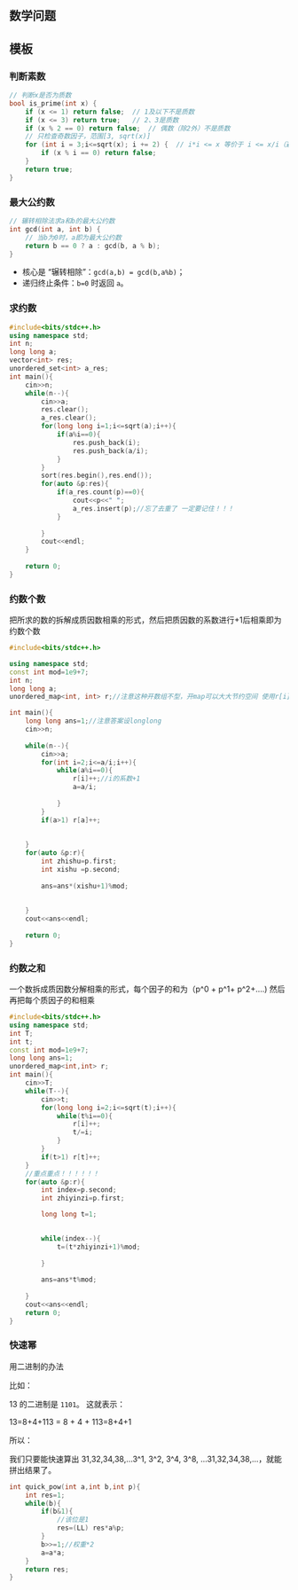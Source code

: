 ## 数学问题





## 模板



### 判断素数

```c++
// 判断x是否为质数
bool is_prime(int x) {
    if (x <= 1) return false;  // 1及以下不是质数
    if (x <= 3) return true;   // 2、3是质数
    if (x % 2 == 0) return false;  // 偶数（除2外）不是质数
    // 只检查奇数因子，范围[3, sqrt(x)]
    for (int i = 3;i<=sqrt(x); i += 2) {  // i*i <= x 等价于 i <= x/i（避免溢出）
        if (x % i == 0) return false;
    }
    return true;
}
```

### 最大公约数

```c++
// 辗转相除法求a和b的最大公约数
int gcd(int a, int b) {
    // 当b为0时，a即为最大公约数
    return b == 0 ? a : gcd(b, a % b);
}
```

- 核心是 “辗转相除”：`gcd(a,b) = gcd(b,a%b)`；
- 递归终止条件：`b=0` 时返回 `a`。

### 求约数

```c++
#include<bits/stdc++.h>
using namespace std;
int n;
long long a;
vector<int> res;
unordered_set<int> a_res;
int main(){
    cin>>n;
    while(n--){
        cin>>a;
        res.clear();
        a_res.clear();
        for(long long i=1;i<=sqrt(a);i++){
            if(a%i==0){
                res.push_back(i);
                res.push_back(a/i);
            }
        }
        sort(res.begin(),res.end());
        for(auto &p:res){
            if(a_res.count(p)==0){
                cout<<p<<" ";
                a_res.insert(p);//忘了去重了 一定要记住！！！
            }
            
        }
        cout<<endl;
    }
    
    return 0;
}
```



### 约数个数

把所求的数的拆解成质因数相乘的形式，然后把质因数的系数进行+1后相乘即为约数个数

```c++
#include<bits/stdc++.h>

using namespace std;
const int mod=1e9+7;
int n;
long long a;
unordered_map<int, int> r;//注意这种开数组不型，开map可以大大节约空间 使用r[i]来计算即可

int main(){
    long long ans=1;//注意答案设longlong 
    cin>>n;
    
    while(n--){
        cin>>a;
        for(int i=2;i<=a/i;i++){
            while(a%i==0){
                r[i]++;//i的系数+1
                a=a/i;
                
            }
        }
        if(a>1) r[a]++;
        
     
    }
    for(auto &p:r){
        int zhishu=p.first;
        int xishu =p.second;
        
        ans=ans*(xishu+1)%mod;
        
            
    }
    cout<<ans<<endl;
    
    return 0;
}
```

### 约数之和

一个数拆成质因数分解相乘的形式，每个因子的和为（p^0 + p^1+ p^2+….) 然后再把每个质因子的和相乘

```c++
#include<bits/stdc++.h>
using namespace std;
int T;
int t;
const int mod=1e9+7;
long long ans=1;
unordered_map<int,int> r;
int main(){
    cin>>T;
    while(T--){
        cin>>t;
        for(long long i=2;i<=sqrt(t);i++){
            while(t%i==0){
                r[i]++;
                t/=i;
            }
        }
        if(t>1) r[t]++;
    }
    //重点重点！！！！！！
    for(auto &p:r){
        int index=p.second;
        int zhiyinzi=p.first;

        long long t=1;

        
        while(index--){
            t=(t*zhiyinzi+1)%mod;
           
        }
        
        ans=ans*t%mod;
        
    }
    cout<<ans<<endl;
    return 0;
}
```



### 快速幂

用二进制的办法

比如：

13 的二进制是 `1101`。
 这就表示：

13=8+4+113 = 8 + 4 + 113=8+4+1

所以：



我们只要能快速算出 31,32,34,38,...3^1, 3^2, 3^4, 3^8, ...31,32,34,38,...，就能拼出结果了。



```c++
int quick_pow(int a,int b,int p){
    int res=1;
    while(b){
        if(b&1){
            //该位是1
            res=(LL) res*a%p;
        }
        b>>=1;//权重*2
        a=a*a;
    }
    return res;
}
```

